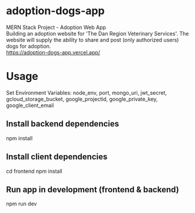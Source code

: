 # adoption-dogs-app
MERN Stack Project - Adoption Web App
<br>
Building an adoption website for 'The Dan Region Veterinary Services'. The website will supply the ability to share and post (only authorized users) dogs for adoption.
<br>
https://adoption-dogs-app.vercel.app/

# Usage
Set Environment Variables: node_env, port, mongo_uri, jwt_secret, gcloud_storage_bucket, google_projectid, google_private_key, google_client_email

## Install backend dependencies
npm install

## Install client dependencies
cd frontend
npm install

## Run app in development (frontend & backend)
npm run dev